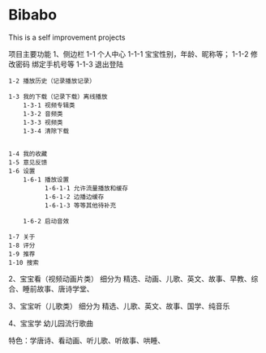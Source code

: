 # Bibabo
This is a self improvement projects

项目主要功能
1、侧边栏
    1-1 个人中心
        1-1-1 宝宝性别，年龄、昵称等；
        1-1-2 修改密码 绑定手机号等
        1-1-3 退出登陆

    1-2 播放历史（记录播放记录）

    1-3 我的下载（记录下载）离线播放
        1-3-1 视频专辑类
        1-3-2 音频类
        1-3-3 视频类
        1-3-4 清除下载


    1-4 我的收藏
    1-5 意见反馈
    1-6 设置
        1-6-1 播放设置
              1-6-1-1 允许流量播放和缓存
              1-6-1-2 边播边缓存
              1-6-1-3 等等其他待补充

        1-6-2 启动音效

    1-7 关于
    1-8 评分
    1-9 推荐
    1-10 搜索


2、宝宝看（视频动画片类）
    细分为
    精选、动画、儿歌、英文、故事、早教、综合、睡前故事、唐诗学堂、

3、宝宝听（儿歌类）
    细分为
    精选、儿歌、英文、故事、国学、纯音乐

4、宝宝学
幼儿园流行歌曲

特色：学唐诗、看动画、听儿歌、听故事、哄睡、